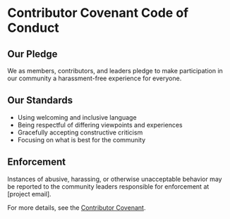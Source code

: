 # Contributor Covenant Code of Conduct

## Our Pledge

We as members, contributors, and leaders pledge to make participation in our
community a harassment-free experience for everyone.

## Our Standards

* Using welcoming and inclusive language
* Being respectful of differing viewpoints and experiences
* Gracefully accepting constructive criticism
* Focusing on what is best for the community

## Enforcement

Instances of abusive, harassing, or otherwise unacceptable behavior may be
reported to the community leaders responsible for enforcement at
[project email].

For more details, see the [Contributor Covenant](https://www.contributor-covenant.org/version/2/1/code_of_conduct/).